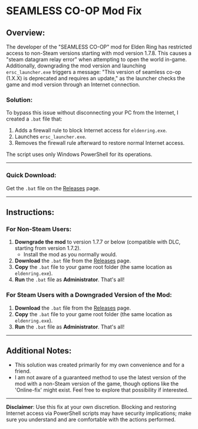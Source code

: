 # SEAMLESS CO-OP Mod Fix

## Overview:
The developer of the "SEAMLESS CO-OP" mod for Elden Ring has restricted access to non-Steam versions starting with mod version 1.7.8. This causes a "steam datagram relay error" when attempting to open the world in-game. Additionally, downgrading the mod version and launching `ersc_launcher.exe` triggers a message: "This version of seamless co-op (1.X.X) is deprecated and requires an update," as the launcher checks the game and mod version through an Internet connection.

### Solution:
To bypass this issue without disconnecting your PC from the Internet, I created a `.bat` file that:
1. Adds a firewall rule to block Internet access for `eldenring.exe`.
2. Launches `ersc_launcher.exe`.
3. Removes the firewall rule afterward to restore normal Internet access.

The script uses only Windows PowerShell for its operations.

---

### Quick Download:
Get the `.bat` file on the [Releases](https://github.com/cfrBernard/Seamless-coop-fix/releases) page.

---

## Instructions:

### For Non-Steam Users:
1. **Downgrade the mod** to version 1.7.7 or below (compatible with DLC, starting from version 1.7.2).
   - Install the mod as you normally would.
2. **Download** the `.bat` file from the [Releases](https://github.com/cfrBernard/Seamless-coop-fix/releases) page.
3. **Copy** the `.bat` file to your game root folder (the same location as `eldenring.exe`).
4. **Run** the `.bat` file as **Administrator**. That's all!

### For Steam Users with a Downgraded Version of the Mod:
1. **Download** the `.bat` file from the [Releases](https://github.com/cfrBernard/Seamless-coop-fix/releases) page.
2. **Copy** the `.bat` file to your game root folder (the same location as `eldenring.exe`).
3. **Run** the `.bat` file as **Administrator**. That's all!

---

## Additional Notes:
- This solution was created primarily for my own convenience and for a friend. 
- I am not aware of a guaranteed method to use the latest version of the mod with a non-Steam version of the game, though options like the 'Online-fix' might exist. Feel free to explore that possibility if interested.

---

**Disclaimer**: Use this fix at your own discretion. Blocking and restoring Internet access via PowerShell scripts may have security implications; make sure you understand and are comfortable with the actions performed.
